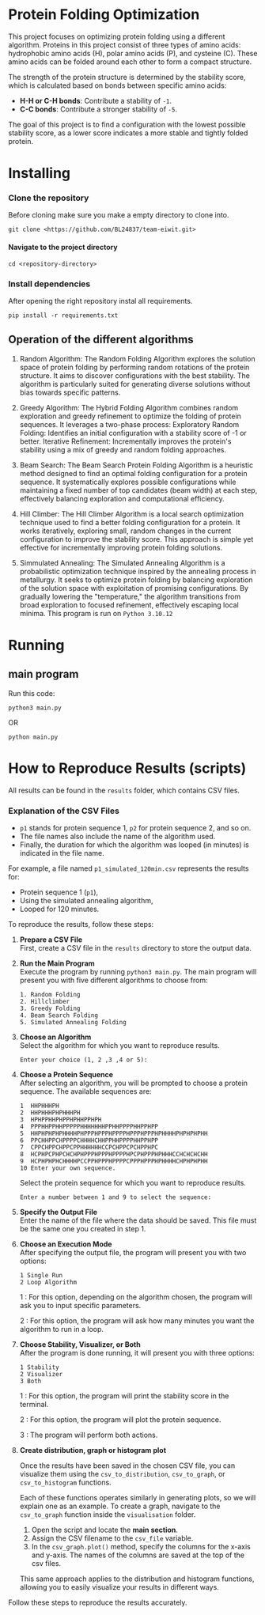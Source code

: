 # Protein Folding Optimization

This project focuses on optimizing protein folding using a different algorithm. Proteins in this project consist of three types of amino acids: hydrophobic amino acids (H), polar amino acids (P), and cysteine (C). These amino acids can be folded around each other to form a compact structure.

The strength of the protein structure is determined by the stability score, which is calculated based on bonds between specific amino acids:
- **H-H or C-H bonds**: Contribute a stability of `-1`.
- **C-C bonds**: Contribute a stronger stability of `-5`.

The goal of this project is to find a configuration with the lowest possible stability score, as a lower score indicates a more stable and tightly folded protein.


# Installing

### Clone the repository
Before cloning make sure you make a empty directory to clone into.
```
git clone <https://github.com/BL24837/team-eiwit.git>
```

#### Navigate to the project directory
```
cd <repository-directory>
```

### Install dependencies
After opening the right repository instal all requirements.
```
pip install -r requirements.txt
```

## Operation of the different algorithms

1. Random Algorithm:
The Random Folding Algorithm explores the solution space of protein folding by performing random rotations of the protein structure. It aims to discover configurations with the best stability. The algorithm is particularly suited for generating diverse solutions without bias towards specific patterns.

2. Greedy Algorithm:
The Hybrid Folding Algorithm combines random exploration and greedy refinement to optimize the folding of protein sequences. It leverages a two-phase process:
Exploratory Random Folding: Identifies an initial configuration with a stability score of -1 or better.
Iterative Refinement: Incrementally improves the protein's stability using a mix of greedy and random folding approaches.

3. Beam Search:
The Beam Search Protein Folding Algorithm is a heuristic method designed to find an optimal folding configuration for a protein sequence. It systematically explores possible configurations while maintaining a fixed number of top candidates (beam width) at each step, effectively balancing exploration and computational efficiency.

4. Hill Climber:
The Hill Climber Algorithm is a local search optimization technique used to find a better folding configuration for a protein. It works iteratively, exploring small, random changes in the current configuration to improve the stability score. This approach is simple yet effective for incrementally improving protein folding solutions.

5. Simmulated Annealing:
The Simulated Annealing Algorithm is a probabilistic optimization technique inspired by the annealing process in metallurgy. It seeks to optimize protein folding by balancing exploration of the solution space with exploitation of promising configurations. By gradually lowering the "temperature," the algorithm transitions from broad exploration to focused refinement, effectively escaping local minima.
This program is run on ```Python 3.10.12```

# Running

## main program
Run this code:
```
python3 main.py
```
OR
```
python main.py
```

# How to Reproduce Results (scripts)

All results can be found in the `results` folder, which contains CSV files. 

### Explanation of the CSV Files
- `p1` stands for protein sequence 1, `p2` for protein sequence 2, and so on.
- The file names also include the name of the algorithm used.
- Finally, the duration for which the algorithm was looped (in minutes) is indicated in the file name.

For example, a file named `p1_simulated_120min.csv` represents the results for:
- Protein sequence 1 (`p1`),
- Using the simulated annealing algorithm,
- Looped for 120 minutes.


To reproduce the results, follow these steps:

1. **Prepare a CSV File**  
   First, create a CSV file in the `results` directory to store the output data.

2. **Run the Main Program**  
   Execute the program by running `python3 main.py`. The main program will present you with five different algorithms to choose from:

   ```
   1. Random Folding
   2. Hillclimber
   3. Greedy Folding
   4. Beam Search Folding
   5. Simulated Annealing Folding
   ```

3. **Choose an Algorithm**  
   Select the algorithm for which you want to reproduce results.
   ```
   Enter your choice (1, 2 ,3 ,4 or 5):
   ```


4. **Choose a Protein Sequence**  
   After selecting an algorithm, you will be prompted to choose a protein sequence. The available sequences are:
   
   ```
   1  HHPHHHPH
   2  HHPHHHPHPHHHPH
   3  HPHPPHHPHPPHPHHPPHPH
   4  PPPHHPPHHPPPPPHHHHHHHPPHHPPPPHHPPHPP
   5  HHPHPHPHPHHHHPHPPPHPPPHPPPPHPPPHPPPHPHHHHPHPHPHPHH
   6  PPCHHPPCHPPPPCHHHHCHHPPHHPPPPHHPPHPP
   7  CPPCHPPCHPPCPPHHHHHHCCPCHPPCPCHPPHPC
   8  HCPHPCPHPCHCHPHPPPHPPPHPPPPHPCPHPPPHPHHHCCHCHCHCHH
   9  HCPHPHPHCHHHHPCCPPHPPPHPPPPCPPPHPPPHPHHHHCHPHPHPHH
   10 Enter your own sequence.
   ```

   Select the protein sequence for which you want to reproduce results.
   
   ```
   Enter a number between 1 and 9 to select the sequence:
   ```

5. **Specify the Output File**  
   Enter the name of the file where the data should be saved. This file must be the same one you created in step 1.

6. **Choose an Execution Mode**  
   After specifying the output file, the program will present you with two options:
   
   ```
   1 Single Run
   2 Loop Algorithm
   ```

    1 : For this option, depending on the algorithm chosen, the program will ask you to input specific parameters.
    
    2 : For this option, the program will ask how many minutes you want the algorithm to run in a loop.
    
7. **Choose Stability, Visualizer, or Both**  
   After the program is done running, it will present you with three options:
   
   ```
   1 Stability
   2 Visualizer
   3 Both 
   ```

    1 : For this option, the program will print the stability score in the terminal.

    2 : For this option, the program will plot the protein sequence.

    3 : The program will perform both actions.

8. **Create distribution, graph or histogram plot**

   Once the results have been saved in the chosen CSV file, you can visualize them using the `csv_to_distribution`, `csv_to_graph`, or `csv_to_histogram` functions.

   Each of these functions operates similarly in generating plots, so we will explain one as an example. To create a graph, navigate to the `csv_to_graph` function inside the `visualisation` folder. 

   1. Open the script and locate the **main section**.
   2. Assign the CSV filename to the `csv_file` variable.
   3. In the `csv_graph.plot()` method, specify the columns for the x-axis and y-axis. The names of the columns are saved at the top of the csv files.

   This same approach applies to the distribution and histogram functions, allowing you to easily visualize your results in different ways.

Follow these steps to reproduce the results accurately.